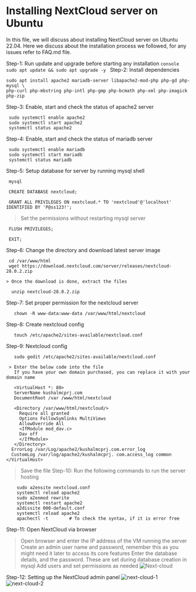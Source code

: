 # Installing NextCloud server on Ubuntu

In this file, we will discuss about installing NextCloud server on Ubuntu 22.04. Here we discuss about the installation process we followed, for any issues refer to FAQ.md file.

Step-1: Run update and upgrade before starting any installation
    ```console
     sudo apt update && sudo apt upgrade -y
    ```
Step-2: Install dependencies
   ```console
   sudo apt install apache2 mariadb-server libapache2-mod-php php-gd php-mysql \
php-curl php-mbstring php-intl php-gmp php-bcmath php-xml php-imagick php-zip
   ```
Step-3: Enable, start and check the status of apache2 server
   ```console
    sudo systemctl enable apache2
    sudo systemctl start apache2
    systemctl status apache2
   ```

Step-4: Enable, start and check the status of mariadb server
   ```console
    sudo systemctl enable mariadb
    sudo systemctl start mariadb
    systemctl status mariadb
   ```
Step-5: Setup database for server by running mysql shell
   ```console
    mysql
   ```
   ```console
    CREATE DATABASE nextcloud;
   ```
   ```console
    GRANT ALL PRIVILEGES ON nextcloud.* TO 'nextcloud'@'localhost' IDENTIFIED BY 'P@ss123!';
   ```
   > Set the permissions without restarting mysql server
   ```console
    FLUSH PRIVILEGES;
   ```
   ```console
    EXIT;
   ```
Step-6: Change the directory and download latest server image
   ```console
    cd /var/www/html
    wget https://download.nextcloud.com/server/releases/nextcloud-28.0.2.zip
   ```
    > Once the download is done, extract the files
    
  ```console
    unzip nextcloud-28.0.2.zip
  ```
Step-7: Set proper permission for the nextcloud server
  ```console
     chown -R www-data:www-data /var/www/html/nextcloud
  ```
Step-8: Create nextcloud config
  ```console
     touch /etc/apache2/sites-available/nextcloud.conf
  ```
Step-9: Nextcloud config
  ```console
     sudo gedit /etc/apache2/sites-available/nextcloud.conf
  ```
     > Enter the below code into the file
       If you have your own domain purchased, you can replace it with your domain name
     
   ```console
      <VirtualHost *: 80>
      ServerName kushalmcprj.com
      DocumentRoot /var /www/html/nextcloud

      <Directory /var/www/html/nextcloud/>
        Require all granted
        Options FollowSymlinks MultiViews
        AllowOverride All
        <IfModule mod_dav.c>
        Dav off
        </IfModule>
      </Directory>
     ErrorLog /var/Log/apache2/kushalmcprj.com.error_log
     CustomLog /var/log/apache2/kushalmcprj. com.access_log common </VirtualHost>
   ```
  > Save the file
Step-10: Run the following commands to run the server hosting
  ```console
      sudo a2ensite nextcloud.conf
      systemctl reload apache2
      sudo a2enmod rewrite
      systemctl restart apache2
      a2dissite 000-default.conf
      systemctl reload apache2
      apachectl -t        # To check the syntax, if it is error free
  ```
Step-11: Open NextCloud via browser
   > Open browser and enter the IP address of the VM running the server
     Create an admin user name and password, remember this as you might need it later to access its core features
     Enter the database details, and the password. These are set during database creation in mysql
     Add users and set permissions as needed
   ![Next-cloud](https://github.com/FRA-UAS/mobcomwise23-24-team_entropy/blob/main/resources/images/Madhushree/next-cloud-1.jpg)

Step-12: Setting up the NextCloud admin panel
   ![next-cloud-1](https://github.com/FRA-UAS/mobcomwise23-24-team_entropy/blob/main/resources/images/Madhushree/next-cloud-1.jpg)
   ![next-cloud-2](https://github.com/FRA-UAS/mobcomwise23-24-team_entropy/blob/main/resources/images/Madhushree/next-cloud-2.jpg)
